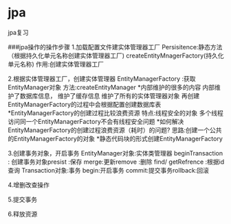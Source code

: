 # jpa
jpa复习

###jpa操作的操作步骤 1.加载配置文件建实体管理器工厂 Persisitence:静态方法（根据持久化单元名称创建实体管理器工厂) createEntityMnagerFactory(持久化单元名称) 作用:创建实体管理器工厂

2.根据实体管理器工厂，创建实体管理器 EntityManagerFactory :获取EntityManager对象 方法:createEntityManager *内部维护的很多的内容 内部维护了数据库信息， 维护了缓存信息 维护了所有的实体管理器对象 再创建EntityManagerFactory的过程中会根据配置创建数据库表 *EntityManagerFactory的创建过程比较浪费资源 特点:线程安全的对象 多个线程访问同一个EntityManagerFactory不会有线程安全问题 *如何解决EntityManagerFactory的创建过程浪费资源（耗时）的问题? 思路:创建一个公共的EntityManagerFactory的对象 *静态代码块的形式创建EntityManagerFactory

3.创建事务对象，开启事务 EntityManager对象:实体类管理器 beginTransaction : 创建事务对象presist :保存 merge:更新remove :删除 find/ getRefrence :根据id查询 Transaction对象:事务 begin:开启事务 commit:提交事务rollback:回滚

4.增删改查操作

5.提交事务

6.释放资源

